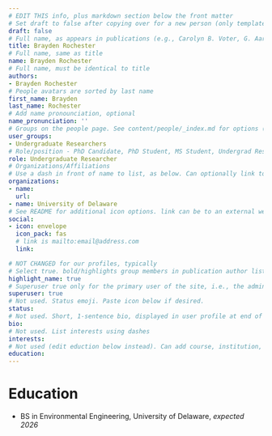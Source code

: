 ```yaml
---
# EDIT THIS info, plus markdown section below the front matter
# Set draft to false after copying over for a new person (only template/blank remains draft)
draft: false
# Full name, as appears in publications (e.g., Carolyn B. Voter, G. Aaron Alexander) 
title: Brayden Rochester
# Full name, same as title
name: Brayden Rochester
# Full name, must be identical to title
authors:
- Brayden Rochester
# People avatars are sorted by last name
first_name: Brayden
last_name: Rochester
# Add name pronounciation, optional
name_pronunciation: ''
# Groups on the people page. See content/people/_index.md for options (e.g., Principal Investigator, Graduate Students, Undergraduate Researchers, Alumni)
user_groups:
- Undergraduate Researchers
# Role/position - PhD Candidate, PhD Student, MS Student, Undergrad Researcher, etc. Not tied to other code on site, so can be descriptive.
role: Undergraduate Researcher
# Organizations/Affiliations
# Use a dash in front of name to list, as below. Can optionally link to URL (use quotes), or leave as just unlinked name
organizations:
- name: 
  url:
- name: University of Delaware
# See README for additional icon options. link can be to an external website or to a document on this site (i.e., under doc/name_of_file)
social:
- icon: envelope
  icon_pack: fas
  # link is mailto:email@address.com
  link: 

# NOT CHANGED for our profiles, typically
# Select true. bold/highlights group members in publication author lists
highlight_name: true
# Superuser true only for the primary user of the site, i.e., the admin. But I think ok to make all group members a superuser.
superuser: true
# Not used. Status emoji. Paste icon below if desired.
status:
# Not used. Short, 1-sentence bio, displayed in user profile at end of posts
bio:
# Not used. List interests using dashes
interests:
# Not used (edit eduction below instead). Can add course, institution, year
education:
---
```

# Education
- BS in Environmental Engineering, University of Delaware, *expected 2026*